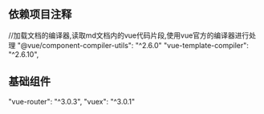 ## 依赖项目注释

//加载文档的编译器,读取md文档内的vue代码片段,使用vue官方的编译器进行处理
"@vue/component-compiler-utils": "^2.6.0"
"vue-template-compiler": "^2.6.10",


## 基础组件
"vue-router": "^3.0.3",
"vuex": "^3.0.1"